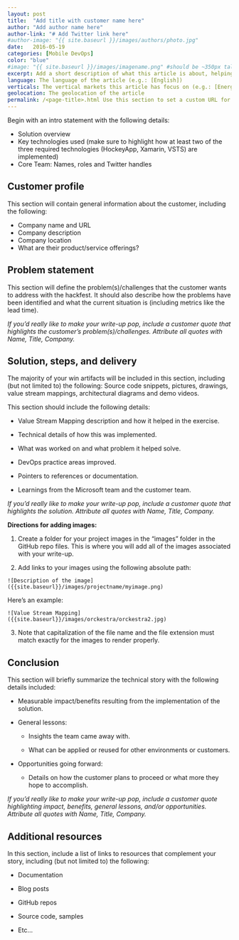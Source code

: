 ```yaml
---
layout: post
title:  "Add title with customer name here"
author: "Add author name here"
author-link: "# Add Twitter link here"
#author-image: "{{ site.baseurl }}/images/authors/photo.jpg"
date:   2016-05-19
categories: [Mobile DevOps]
color: "blue"
#image: "{{ site.baseurl }}/images/imagename.png" #should be ~350px tall
excerpt: Add a short description of what this article is about, helping a fellow developer understand why they would want to read it. What value will they get out of reading it? Focus on the problem or technologies and let that be the guiding light.
language: The language of the article (e.g.: [English])
verticals: The vertical markets this article has focus on (e.g.: [Energy, Manufacturing & Resources, Financial Services, Public Sector, “Retail, Consumer Products & Services”, Environmental, Communications/Media, Transportation & Logistics, Smart Cities, Agricultural, Environmental, Healthcare, Other])
geolocation: The geolocation of the article
permalink: /<page-title>.html Use this section to set a custom URL for your page. The value set in this setting will be added to the base URL. For example if you set "/mycustomurl.html", your URL will be "https://microsoft.github.io/techcasestudies/mycustomurl.html"
---
```


Begin with an intro statement with the following details:

- Solution overview
- Key technologies used (make sure to highlight how at least two of the three required technologies (HockeyApp, Xamarin, VSTS) are implemented)
- Core Team: Names, roles and Twitter handles 

 
## Customer profile ##
This section will contain general information about the customer, including the following:

- Company name and URL
- Company description
- Company location
- What are their product/service offerings?
 
## Problem statement ##

This section will define the problem(s)/challenges that the customer wants to address with the hackfest. It should also describe how the problems have been identified and what the current situation is (including metrics like the lead time).
 
*If you’d really like to make your write-up pop, include a customer quote that highlights the customer’s problem(s)/challenges. Attribute all quotes with Name, Title, Company.*
 
## Solution, steps, and delivery ##

The majority of your win artifacts will be included in this section, including (but not limited to) the following: Source code snippets, pictures, drawings, value stream mappings, architectural diagrams and demo videos.

This section should include the following details:

- Value Stream Mapping description and how it helped in the exercise.

- Technical details of how this was implemented.

- What was worked on and what problem it helped solve.

- DevOps practice areas improved.

- Pointers to references or documentation.
 
- Learnings from the Microsoft team and the customer team.


*If you’d really like to make your write-up pop, include a customer quote that highlights the solution. Attribute all quotes with Name, Title, Company.*

**Directions for adding images:**

1. Create a folder for your project images in the “images” folder in the GitHub repo files. This is where you will add all of the images associated with your write-up.
 
2. Add links to your images using the following absolute path:

  `![Description of the image]({{site.baseurl}}/images/projectname/myimage.png)`

  Here’s an example: 

  `![Value Stream Mapping]({{site.baseurl}}/images/orckestra/orckestra2.jpg)`

3. Note that capitalization of the file name and the file extension must match exactly for the images to render properly.

 
## Conclusion ##

This section will briefly summarize the technical story with the following details included:

- Measurable impact/benefits resulting from the implementation of the solution.

- General lessons:

  - Insights the team came away with.

  - What can be applied or reused for other environments or customers.

- Opportunities going forward:

  - Details on how the customer plans to proceed or what more they hope to accomplish.

*If you’d really like to make your write-up pop, include a customer quote highlighting impact, benefits, general lessons, and/or opportunities. Attribute all quotes with Name, Title, Company.*



## Additional resources ##
In this section, include a list of links to resources that complement your story, including (but not limited to) the following:

- Documentation

- Blog posts

- GitHub repos

- Source code, samples

- Etc…
